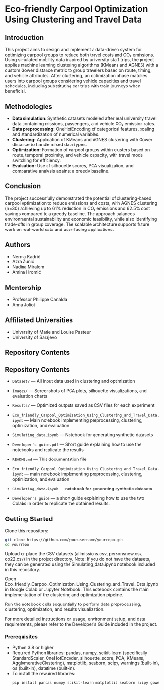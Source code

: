 # Eco-friendly Carpool Optimization Using Clustering and Travel Data

## Introduction

This project aims to design and implement a data-driven system for optimizing carpool groups to reduce both travel costs and CO₂ emissions. Using simulated mobility data inspired by university staff trips, the project applies machine learning clustering algorithms (KMeans and AGNES) with a custom Gower distance metric to group travelers based on route, timing, and vehicle attributes. After clustering, an optimization phase matches users into carpool groups considering vehicle capacities and travel schedules, including substituting car trips with train journeys when beneficial. 

## Methodologies

- **Data simulation:** Synthetic datasets modeled after real university travel data containing missions, passengers, and vehicle CO₂ emission rates.
- **Data preprocessing:** OneHotEncoding of categorical features, scaling and standardization of numerical variables.
- **Clustering:** Application of KMeans and AGNES clustering with Gower distance to handle mixed data types.
- **Optimization:** Formation of carpool groups within clusters based on route, temporal proximity, and vehicle capacity, with travel mode switching for efficiency.
- **Evaluation:** Use of silhouette scores, PCA visualization, and comparative analysis against a greedy baseline.

## Conclusion

The project successfully demonstrated the potential of clustering-based carpool optimization to reduce emissions and costs, with AGNES clustering (n=30) achieving up to 61% reduction in CO₂ emissions and 62.5% cost savings compared to a greedy baseline. The approach balances environmental sustainability and economic feasibility, while also identifying trade-offs in group coverage. The scalable architecture supports future work on real-world data and user-facing applications.

## Authors

- Nerma Kadrić  
- Azra Žunić  
- Nadina Miralem  
- Amina Hromić  

## Mentorship

- Professor Philippe Canalda  
- Anna Joliot

## Affiliated Universities

- University of Marie and Louise Pasteur  
- University of Sarajevo


## Repository Contents

## Repository Contents

- `Dataset/` — All input data used in clustering and optimization 
- `Images/` — Screenshots of PCA plots, silhouette visualizations, and evaluation charts
- `Results/` — Optimized outputs saved as CSV files for each experiment
- `Eco_friendly_Carpool_Optimization_Using_Clustering_and_Travel_Data.ipynb` — Main notebook implementing preprocessing, clustering, optimization, and evaluation  
- `Simulating_data.ipynb` — Notebook for generating synthetic datasets  
- `Developer's guide.pdf` — Short guide explaining how to use the notebooks and replicate the results  
- `README.md` — This documentation file

- `Eco_friendly_Carpool_Optimization_Using_Clustering_and_Travel_Data.ipynb` — main notebook implementing preprocessing, clustering, optimization, and evaluation  
- `Simulating_data.ipynb` — notebook for generating synthetic datasets  
- `Developer's guide` — a short guide explaining how to use the two Colabs in order to replicate the obtained results.  

## Getting Started
Clone this repository:

```bash
git clone https://github.com/yourusername/yourrepo.git
cd yourrepo
```
Upload or place the CSV datasets (allmissions.csv, personsnew.csv, co22.csv) in the project directory.
Note: If you do not have the datasets, they can be generated using the Simulating_data.ipynb notebook included in this repository.

Open Eco_friendly_Carpool_Optimization_Using_Clustering_and_Travel_Data.ipynb in Google Colab or Jupyter Notebook. This notebook contains the main implementation of the clustering and optimization pipeline.

Run the notebook cells sequentially to perform data preprocessing, clustering, optimization, and results visualization.

For more detailed instructions on usage, environment setup, and data requirements, please refer to the Developer's Guide included in the project.

### Prerequisites

- Python 3.8 or higher  
- Required Python libraries:
  pandas, numpy, scikit-learn (specifically StandardScaler, OneHotEncoder, silhouette_score, PCA, KMeans, AgglomerativeClustering), matplotlib, seaborn, scipy, warnings (built-in), os (built-in), datetime (built-in).
- To install the rewuired libraries:  
  ```bash
  pip install pandas numpy scikit-learn matplotlib seaborn scipy gower


